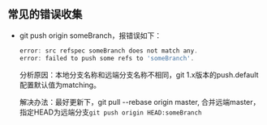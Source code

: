 ## 常见的错误收集

* git push origin someBranch，报错误如下：

  ```js
  error: src refspec someBranch does not match any.
  error: failed to push some refs to 'someBranch'.
  ```

  分析原因：本地分支名称和远端分支名称不相同，git 1.x版本的push.default配置默认值为matching。

  解决办法：最好更新下，git pull --rebase origin master, 合并远端master，指定HEAD为远端分支`git push origin HEAD:someBranch`
    
